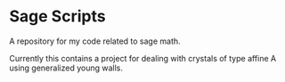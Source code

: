 Sage Scripts
============

A repository for my code related to sage math.

Currently this contains a project for dealing with crystals of type
affine A using generalized young walls. 
